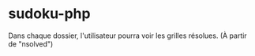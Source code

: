 # sudoku-php
Dans chaque dossier, l'utilisateur pourra voir les grilles résolues. (À partir de "nsolved")
